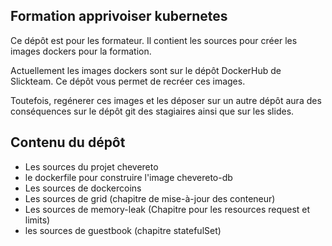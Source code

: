 ## Formation apprivoiser kubernetes

Ce dépôt est pour les formateur. Il contient les sources pour créer les images dockers pour la formation.

Actuellement les images dockers sont sur le dépôt DockerHub de Slickteam. Ce dépôt vous permet de recréer ces images.

Toutefois, regénerer ces images et les déposer sur un autre dépôt aura des conséquences sur le dépôt git des stagiaires ainsi que sur les slides.

## Contenu du dépôt

* Les sources du projet chevereto
* le dockerfile pour construire l'image chevereto-db
* Les sources de dockercoins
* Les sources de grid (chapitre de mise-à-jour des conteneur)
* Les sources de memory-leak (Chapitre pour les resources request et limits)
* les sources de guestbook (chapitre statefulSet)
